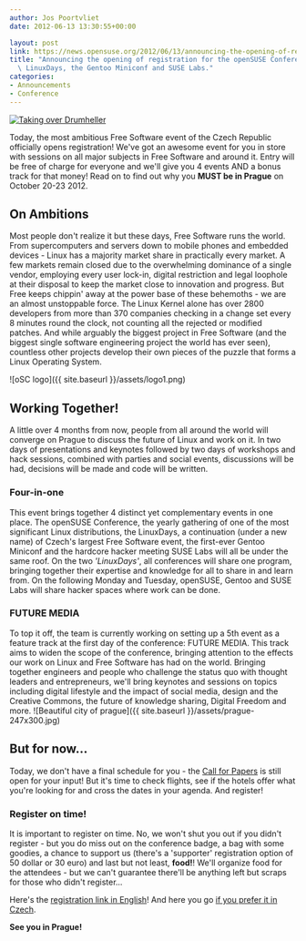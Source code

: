 ```yaml
---
author: Jos Poortvliet
date: 2012-06-13 13:30:55+00:00

layout: post
link: https://news.opensuse.org/2012/06/13/announcing-the-opening-of-registration-for-the-opensuse-conference-linuxdays-the-gentoo-miniconf-and-suse-labs/
title: "Announcing the opening of registration for the openSUSE Conference,\
  \ LinuxDays, the Gentoo Miniconf and SUSE Labs."
categories:
- Announcements
- Conference
---
```

  


[![Taking over Drumheller](http://farm6.staticflickr.com/5004/5328368184_53a6a355a0_n.jpg)](http://www.flickr.com/photos/venturevancouver/5328368184/)
    


Today, the most ambitious Free Software event of the Czech Republic officially opens registration! We've got an awesome event for you in store with sessions on all major subjects in Free Software and around it. Entry will be free of charge for everyone and we'll give you 4 events AND a bonus track for that money! Read on to find out why you **MUST be in Prague** on October 20-23 2012. <!-- more -->



## On Ambitions


Most people don't realize it but these days, Free Software runs the world. From supercomputers and servers down to mobile phones and embedded devices - Linux has a majority market share in practically every market. A few markets remain closed due to the overwhelming dominance of a single vendor, employing every user lock-in, digital restriction and legal loophole at their disposal to keep the market close to innovation and progress. But Free keeps chippin' away at the power base of these behemoths - we are an almost unstoppable force. The Linux Kernel alone has over 2800 developers from more than 370 companies checking in a change set every 8 minutes round the clock, not counting all the rejected or modified patches. And while arguably the biggest project in Free Software (and the biggest single software engineering project the world has ever seen), countless other projects develop their own pieces of the puzzle that forms a Linux Operating System.

![oSC logo]({{ site.baseurl }}/assets/logo1.png)


## Working Together!


A little over 4 months from now, people from all around the world will converge on Prague to discuss the future of Linux and work on it. In two days of presentations and keynotes followed by two days of workshops and hack sessions, combined with parties and social events, discussions will be had, decisions will be made and code will be written.



### Four-in-one


This event brings together 4 distinct yet complementary events in one place. The openSUSE Conference, the yearly gathering of one of the most significant Linux distributions, the LinuxDays, a continuation (under a new name) of Czech's largest Free Software event, the first-ever Gentoo Miniconf and the hardcore hacker meeting SUSE Labs will all be under the same roof. On the two _'LinuxDays'_, all conferences will share one program, bringing together their expertise and knowledge for all to share in and learn from. On the following Monday and Tuesday, openSUSE, Gentoo and SUSE Labs will share hacker spaces where work can be done.



### FUTURE MEDIA


To top it off, the team is currently working on setting up a 5th event as a feature track at the first day of the conference: FUTURE MEDIA. This track aims to widen the scope of the conference, bringing attention to the effects our work on Linux and Free Software has had on the world. Bringing together engineers and people who challenge the status quo with thought leaders and entrepreneurs, we'll bring keynotes and sessions on topics including digital lifestyle and the impact of social media, design and the Creative Commons, the future of knowledge sharing, Digital Freedom and more.
![Beautiful city of prague]({{ site.baseurl }}/assets/prague-247x300.jpg)


## But for now...


Today, we don't have a final schedule for you - the [Call for Papers](http://conference.opensuse.org/Call-for-papers/) is still open for your input! But it's time to check flights, see if the hotels offer what you're looking for and cross the dates in your agenda. And register!



### Register on time!


It is important to register on time. No, we won't shut you out if you didn't register - but you do miss out on the conference badge, a bag with some goodies, a chance to support us (there's a 'supporter' registration option of 50 dollar or 30 euro) and last but not least, **food!**! We'll organize food for the attendees - but we can't guarantee there'll be anything left but scraps for those who didn't register...

Here's the [registration link in English](http://goo.gl/prq4C)!
And here you go [if you prefer it in Czech](http://goo.gl/7gWXy).

**See you in Prague!**		
